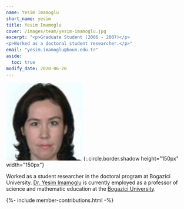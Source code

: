 ```yaml
---
name: Yesim Imamoglu
short_name: yesim
title: Yesim Imamoglu
cover: /images/team/yesim-imamoglu.jpg
excerpt: "<p>Graduate Student (2006 - 2007)</p>
<p>Worked as a doctoral student researcher.</p>"
email: "yesim.imamoglu@boun.edu.tr"
aside:
  toc: true 
modify_date: 2020-06-20    
---
```

![image](/images/team/yesim-imamoglu.jpg){:.circle.border.shadow height="150px" width="150px"} 

Worked as a student researcher in the doctoral program at Bogazici University. [Dr. Yesim Imamoglu](https://sced.boun.edu.tr/people/yesim-imamoglu) is currently employed as a professor of science and mathematic education at the [Bogazici University](http://www.boun.edu.tr).

{%- include member-contributions.html -%}
